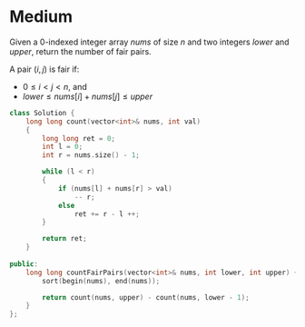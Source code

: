 # Medium

Given a 0-indexed integer array $nums$ of size $n$ and two integers $lower$ and $upper$, return the number of fair pairs.

A pair $(i, j)$ is fair if:

- $0 \leq i < j < n$, and
- $lower \leq nums[i] + nums[j] \leq upper$

```cpp
class Solution {
    long long count(vector<int>& nums, int val)
    {
        long long ret = 0;
        int l = 0;
        int r = nums.size() - 1;

        while (l < r)
        {
            if (nums[l] + nums[r] > val)
                -- r;
            else
                ret += r - l ++;
        }

        return ret;
    }
    
public:
    long long countFairPairs(vector<int>& nums, int lower, int upper) {
        sort(begin(nums), end(nums));

        return count(nums, upper) - count(nums, lower - 1);
    }
};
```
